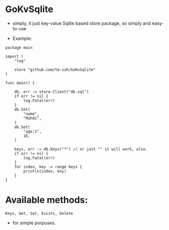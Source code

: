# GoKvSqlite
* simply, it just key-value Sqlite based store package, so simply and easy-to-use

* Example:
```golang
package main

import (
	"log"

	store "github.com/tm-sah/GoKvSqlite"
)

func main() {

	db, err := store.Client("db.sql")
	if err != nil {
		log.Fatal(err)
	}
	db.Set(
		"name",
		"Mahdi",
	)
	db.Set(
		"age:1",
		16,
	)

	keys, err := db.Keys("*") // or just "" it will work, also.
	if err != nil {
		log.Fatal(err)
	}
	for index, key := range keys {
		println(index, key)
	}
}

```
# Available methods:
``` Keys, Get, Set, Exists, Delete ```
  
* for simple porpuses.

  
